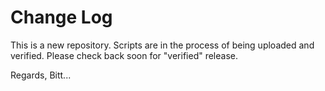 # Change Log 

This is a new repository. Scripts are in the process of being uploaded and verified.  Please check back soon for "verified" release.

Regards,
Bitt...
